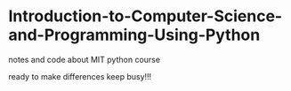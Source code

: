 # Introduction-to-Computer-Science-and-Programming-Using-Python
notes and code about MIT python course

ready to make differences 
keep busy!!!

